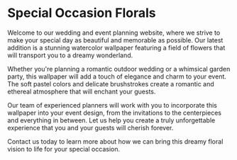 <!--
Write me markdown content of website with wallpaper:

"A dreamy watercolor painting of a field of flowers for a wedding or event planning website"

The header of the page should not be copy of the text but rather a real content of the website which is using this wallpaper.
-->

<!--font:Inter-->

# Special Occasion Florals

Welcome to our wedding and event planning website, where we strive to make your special day as beautiful and memorable as possible. Our latest addition is a stunning watercolor wallpaper featuring a field of flowers that will transport you to a dreamy wonderland.

Whether you're planning a romantic outdoor wedding or a whimsical garden party, this wallpaper will add a touch of elegance and charm to your event. The soft pastel colors and delicate brushstrokes create a romantic and ethereal atmosphere that will enchant your guests.

Our team of experienced planners will work with you to incorporate this wallpaper into your event design, from the invitations to the centerpieces and everything in between. Let us help you create a truly unforgettable experience that you and your guests will cherish forever.

Contact us today to learn more about how we can bring this dreamy floral vision to life for your special occasion.
